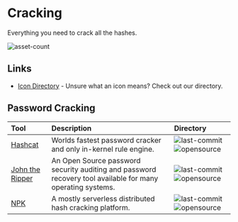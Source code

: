 # Cracking

Everything you need to crack all the hashes.

![asset-count](https://img.shields.io/badge/Tools%20%26%20Resources%20Available-3-947cb0?style=for-the-badge)

## Links <!-- {docsify-ignore} -->

- [Icon Directory](../ICONS.md) - Unsure what an icon means? Check out our directory.

## Password Cracking

| Tool | Description | Directory |
| :--- | :--- | :--- |
| [Hashcat](https://github.com/hashcat/hashcat) | Worlds fastest password cracker and only in-kernel rule engine. | ![last-commit](https://img.shields.io/github/last-commit/hashcat/hashcat?color=947cb0&style=flat-square) ![opensource](https://raw.githubusercontent.com/InfosecHouse/InfosecHouse/main/docs/icons/opensource.png) |
| [John the Ripper](https://github.com/openwall/john) | An Open Source password security auditing and password recovery tool available for many operating systems. | ![last-commit](https://img.shields.io/github/last-commit/openwall/john?color=947cb0&style=flat-square) ![opensource](https://raw.githubusercontent.com/InfosecHouse/InfosecHouse/main/docs/icons/opensource.png) |
| [NPK](https://github.com/c6fc/npk) | A mostly serverless distributed hash cracking platform. | ![last-commit](https://img.shields.io/github/last-commit/c6fc/npk?color=947cb0&style=flat-square) ![opensource](https://raw.githubusercontent.com/InfosecHouse/InfosecHouse/main/docs/icons/opensource.png) |